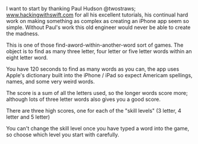 I want to start by thanking Paul Hudson @twostraws; www.hackingwithswift.com for all his excellent tutorials, his continual hard work on making something as complex as creating an iPhone app seem so simple.
Without Paul's work this old engineer would never be able to create the madness.


This is one of those find-aword-within-another-word sort of games.
The object is to find as many three letter, four letter or five letter words within an eight letter word.

You have 120 seconds to find as many words as you can, the app uses Apple's dictionary built into the iPhone / iPad so expect Americam spellings, names, and some very weird words.

The score is a sum of all the letters used, so the longer words score more; although lots of three letter words also gives you a good score.

There are three high scores, one for each of the "skill levels" (3 letter, 4 letter and 5 letter)

You can't change the skill level once you have typed a word into the game, so choose which level you start with carefully.

